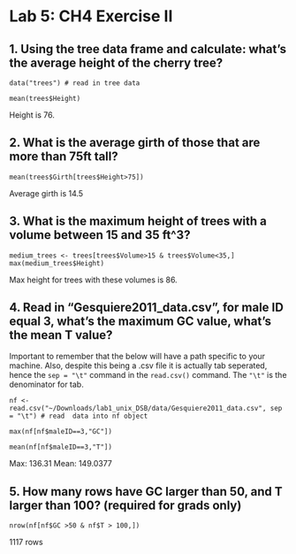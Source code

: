 # Lab 5: CH4 Exercise II

## 1. Using the tree data frame and calculate: what’s the average height of the cherry tree?
```
data("trees") # read in tree data

mean(trees$Height)

```
Height is 76.
## 2. What is the average girth of those that are more than 75ft tall?

```
mean(trees$Girth[trees$Height>75])
```

Average girth is 14.5

## 3. What is the maximum height of trees with a volume between 15 and 35 ft^3?

```
medium_trees <- trees[trees$Volume>15 & trees$Volume<35,]
max(medium_trees$Height)

```

Max height for trees with these volumes is 86.

## 4. Read in “Gesquiere2011_data.csv”, for male ID equal 3, what’s the maximum GC value, what’s the mean T value?

Important to remember that the below will have a path specific to your machine. Also, despite this being a .csv file it is actually tab seperated, hence the `sep = "\t"` command in the `read.csv()` command. The `"\t"` is the denominator for tab.

```
nf <- read.csv("~/Downloads/lab1_unix_DSB/data/Gesquiere2011_data.csv", sep = "\t") # read  data into nf object

max(nf[nf$maleID==3,"GC"])

mean(nf[nf$maleID==3,"T"])

```
Max: 136.31
Mean: 149.0377

## 5. How many rows have GC larger than 50, and T larger than 100? (required for grads only)

```
nrow(nf[nf$GC >50 & nf$T > 100,])
```

1117 rows